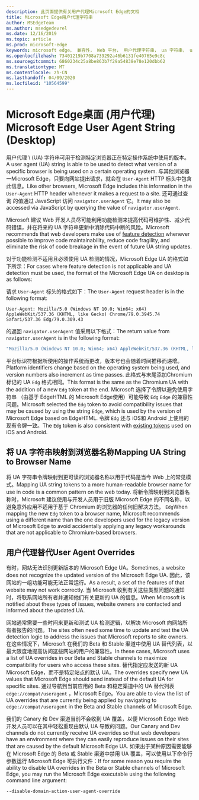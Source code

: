 ```yaml
---
description: 此页面提供有关用户代理Microsoft Edge的文档
title: Microsoft Edge用户代理字符串
author: MSEdgeTeam
ms.author: msedgedevrel
ms.date: 12/16/2019
ms.topic: article
ms.prod: microsoft-edge
keywords: microsoft edge， 兼容性， Web 平台， 用户代理字符串， ua 字符串， ua 替代
ms.openlocfilehash: 73401219b7708a739292a46b6131fe40765e9c8c
ms.sourcegitcommit: 6860234c25a8be863b7f29a54838e78e120dbb62
ms.translationtype: MT
ms.contentlocale: zh-CN
ms.lasthandoff: 04/09/2020
ms.locfileid: "10564599"
---
```

# <span data-ttu-id="d469d-104">Microsoft Edge桌面 (用户代理) </span><span class="sxs-lookup"><span data-stu-id="d469d-104">Microsoft Edge User Agent String (Desktop)</span></span>  

<span data-ttu-id="d469d-105">用户代理 \ (UA\) 字符串可用于检测特定浏览器正在特定操作系统中使用的版本。</span><span class="sxs-lookup"><span data-stu-id="d469d-105">A user agent \(UA\) string is able to be used to detect what version of a specific browser is being used on a certain operating system.</span></span>  <span data-ttu-id="d469d-106">与其他浏览器一Microsoft Edge，只要向网站提出请求，就会在 `User-Agent` HTTP 标头中包含此信息。</span><span class="sxs-lookup"><span data-stu-id="d469d-106">Like other browsers, Microsoft Edge includes this information in the `User-Agent` HTTP header whenever it makes a request to a site.</span></span>  <span data-ttu-id="d469d-107">还可通过查询 的值通过 JavaScript 访问 `navigator.userAgent` 它。</span><span class="sxs-lookup"><span data-stu-id="d469d-107">It may also be accessed via JavaScript by querying the value of `navigator.userAgent`.</span></span>  

<span data-ttu-id="d469d-108">Microsoft 建议 Web 开发人员尽可能[](https://developer.mozilla.org/docs/Learn/Tools_and_testing/Cross_browser_testing/Feature_detection)利用功能检测来提高代码可维护性、减少代码错误，并在将来的 UA 字符串更新中消除代码中断的风险。</span><span class="sxs-lookup"><span data-stu-id="d469d-108">Microsoft recommends that web developers make use of [feature detection](https://developer.mozilla.org/docs/Learn/Tools_and_testing/Cross_browser_testing/Feature_detection) whenever possible to improve code maintainability, reduce code fragility, and eliminate the risk of code breakage in the event of future UA string updates.</span></span>  

<span data-ttu-id="d469d-109">对于功能检测不适用且必须使用 UA 检测的情况，Microsoft Edge UA 的格式如下所示：</span><span class="sxs-lookup"><span data-stu-id="d469d-109">For cases where feature detection is not applicable and UA detection must be used, the format of the Microsoft Edge UA on desktop is as follows:</span></span>

<span data-ttu-id="d469d-110">请求 `User-Agent` 标头的格式如下：</span><span class="sxs-lookup"><span data-stu-id="d469d-110">The `User-Agent` request header is in the following format:</span></span>

```http
User-Agent: Mozilla/5.0 (Windows NT 10.0; Win64; x64) AppleWebKit/537.36 (KHTML, like Gecko) Chrome/79.0.3945.74 Safari/537.36 Edg/79.0.309.43
``` 

<span data-ttu-id="d469d-111">的返回 `navigator.userAgent` 值采用以下格式：</span><span class="sxs-lookup"><span data-stu-id="d469d-111">The return value from `navigator.userAgent` is in the following format:</span></span>

```javascript
"Mozilla/5.0 (Windows NT 10.0; Win64; x64) AppleWebKit/537.36 (KHTML, like Gecko) Chrome/79.0.3945.74 Safari/537.36 Edg/79.0.309.43"
```  

<span data-ttu-id="d469d-112">平台标识符根据所使用的操作系统而更改，版本号也会随着时间推移而递增。</span><span class="sxs-lookup"><span data-stu-id="d469d-112">Platform identifiers change based on the operating system being used, and version numbers also increment as time passes.</span></span>  <span data-ttu-id="d469d-113">此格式与末尾添加Chromium标记的 UA `Edg` 格式相同。</span><span class="sxs-lookup"><span data-stu-id="d469d-113">This format is the same as the Chromium UA with the addition of a new `Edg` token at the end.</span></span>  <span data-ttu-id="d469d-114">Microsoft 选择了令牌以避免使用字符串 （由基于 EdgeHTML 的 Microsoft Edge使用）可能导致 `Edg` `Edge` 的兼容性问题。</span><span class="sxs-lookup"><span data-stu-id="d469d-114">Microsoft selected the `Edg` token to avoid compatibility issues that may be caused by using the string `Edge`, which is used by the version of Microsoft Edge based on EdgeHTML.</span></span>  <span data-ttu-id="d469d-115">令牌 `Edg` 还与 iOS[](https://blogs.windows.com/msedgedev/2017/10/05/microsoft-edge-ios-android-developer/)和 Android 上使用的现有令牌一致。</span><span class="sxs-lookup"><span data-stu-id="d469d-115">The `Edg` token is also consistent with [existing tokens](https://blogs.windows.com/msedgedev/2017/10/05/microsoft-edge-ios-android-developer/) used on iOS and Android.</span></span>

## <span data-ttu-id="d469d-116">将 UA 字符串映射到浏览器名称</span><span class="sxs-lookup"><span data-stu-id="d469d-116">Mapping UA String to Browser Name</span></span>
<span data-ttu-id="d469d-117">将 UA 字符串令牌映射到更可读的浏览器名称以用于代码是当今 Web 上的常见模式。</span><span class="sxs-lookup"><span data-stu-id="d469d-117">Mapping UA string tokens to a more human-readable browser name for use in code is a common pattern on the web today.</span></span> <span data-ttu-id="d469d-118">将新令牌映射到浏览器名称时，Microsoft 建议使用与开发人员用于旧版 Microsoft Edge 的不同名称，以避免意外应用不适用于基于 Chromium 的浏览器的任何旧解决方法。 `Edg`</span><span class="sxs-lookup"><span data-stu-id="d469d-118">When mapping the new `Edg` token to a browser name, Microsoft recommends using a different name than the one developers used for the legacy version of Microsoft Edge to avoid accidentally applying any legacy workarounds that are not applicable to Chromium-based browsers.</span></span>

## <span data-ttu-id="d469d-119">用户代理替代</span><span class="sxs-lookup"><span data-stu-id="d469d-119">User Agent Overrides</span></span>  

<span data-ttu-id="d469d-120">有时，网站无法识别更新版本的 Microsoft Edge UA。</span><span class="sxs-lookup"><span data-stu-id="d469d-120">Sometimes, a website does not recognize the updated version of the Microsoft Edge UA.</span></span>  <span data-ttu-id="d469d-121">因此，该网站的一组功能可能无法正常运行。</span><span class="sxs-lookup"><span data-stu-id="d469d-121">As a result, a set of the features of that website may not work correctly.</span></span>  <span data-ttu-id="d469d-122">当 Microsoft 收到有关这些类型问题的通知时，将联系网站所有者并通知他们有关更新的 UA 的信息。</span><span class="sxs-lookup"><span data-stu-id="d469d-122">When Microsoft is notified about these types of issues, website owners are contacted and informed about the updated UA.</span></span>  

<span data-ttu-id="d469d-123">网站通常需要一些时间来更新和测试 UA 检测逻辑，以解决 Microsoft 向网站所有者报告的问题。</span><span class="sxs-lookup"><span data-stu-id="d469d-123">The sites often need some time to update and test the UA detection logic to address the issues that Microsoft reports to site owners.</span></span>  <span data-ttu-id="d469d-124">在这些情况下，Microsoft 在我们的 Beta 和 Stable 渠道中使用 UA 替代列表，以最大限度地提高访问这些网站的用户的兼容性。</span><span class="sxs-lookup"><span data-stu-id="d469d-124">In these cases, Microsoft uses a list of UA overrides in our Beta and Stable channels to maximize compatibility for users who access these sites.</span></span>  <span data-ttu-id="d469d-125">替代指定应发送的新 UA Microsoft Edge，而不是特定站点的默认 UA。</span><span class="sxs-lookup"><span data-stu-id="d469d-125">The overrides specify new UA values that Microsoft Edge should send instead of the default UA for specific sites.</span></span>  <span data-ttu-id="d469d-126">通过导航到当前应用的 Beta 和稳定渠道中的 UA 替代列表 `edge://compat/useragent` ，Microsoft Edge。</span><span class="sxs-lookup"><span data-stu-id="d469d-126">You are able to view the list of UA overrides that are currently being applied by navigating to `edge://compat/useragent` in the Beta and Stable channels of Microsoft Edge.</span></span> 

<span data-ttu-id="d469d-127">我们的 Canary 和 Dev 渠道当前不会收到 UA 覆盖，以便 Microsoft Edge Web 开发人员可以在其中轻松重现由默认 UA 导致的问题。</span><span class="sxs-lookup"><span data-stu-id="d469d-127">Our Canary and Dev channels do not currently receive UA overrides so that web developers have an environment where they can easily reproduce issues on their sites that are caused by the default Microsoft Edge UA.</span></span>  <span data-ttu-id="d469d-128">如果出于某种原因需要能够在 Microsoft Edge 的 Beta 或 Stable 渠道中禁用 UA 覆盖，可以使用以下命令行参数运行 Microsoft Edge 可执行文件：</span><span class="sxs-lookup"><span data-stu-id="d469d-128">If for some reason you require the ability to disable UA overrides in the Beta or Stable channels of Microsoft Edge, you may run the Microsoft Edge executable using the following command line argument:</span></span>  

```shell
--disable-domain-action-user-agent-override
```  
